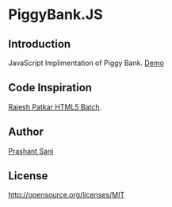 PiggyBank.JS
============

## Introduction
JavaScript Implimentation of Piggy Bank.
[Demo](http://prashantsani.com/demos/PiggyBank.JS/)

## Code Inspiration
[Rajesh Patkar HTML5 Batch](http://www.rajeshpatkar.com/Courses/javascript-technology).

## Author
[Prashant Sani](www.prashantsani.com/spider/)

## License
http://opensource.org/licenses/MIT

